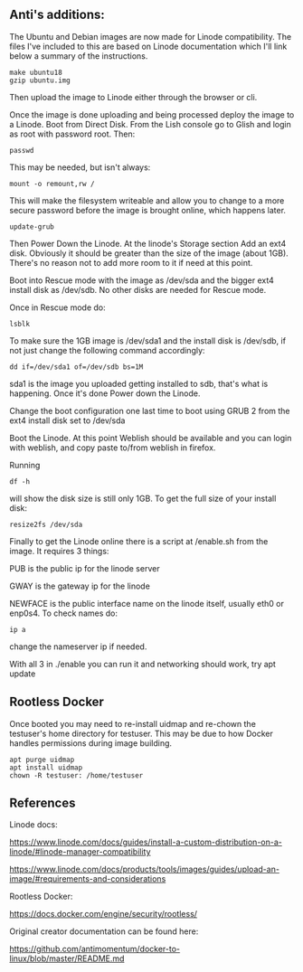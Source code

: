 ## Anti's additions:

The Ubuntu and Debian images are now made for Linode compatibility. The files I've included to this are based on Linode documentation which I'll link below a summary of the instructions.

    make ubuntu18
    gzip ubuntu.img

Then upload the image to Linode either through the browser or cli. 

Once the image is done uploading and being processed deploy the image to a Linode. Boot from Direct Disk. From the Lish console go to Glish and login as root with password root. Then:


    passwd


This may be needed, but isn't always:

    mount -o remount,rw /

This will make the filesystem writeable and allow you to change to a more secure password before the image is brought online, which happens later.

    update-grub


Then Power Down the Linode. At the linode's Storage section Add an ext4 disk. Obviously it should be greater than the size of the image (about 1GB). There's no reason not to add more room to it if need at this point.

Boot into Rescue mode with the image as /dev/sda and the bigger ext4 install disk as /dev/sdb. No other disks are needed for Rescue mode.

Once in Rescue mode do:

    lsblk


To make sure the 1GB image is /dev/sda1 and the install disk is /dev/sdb, if not just change the following command accordingly:

    dd if=/dev/sda1 of=/dev/sdb bs=1M

sda1 is the image you uploaded getting installed to sdb, that's what is happening. Once it's done Power down the Linode.

Change the boot configuration one last time to boot using GRUB 2 from the ext4 install disk set to /dev/sda

Boot the Linode. At this point Weblish should be available and you can login with weblish, and copy paste to/from weblish in firefox.

Running

    df -h

will show the disk size is still only 1GB. To get the full size of your install disk:

    resize2fs /dev/sda

Finally to get the Linode online there is a script at /enable.sh from the image. It requires 3 things:


PUB is the public ip for the linode server

GWAY is the gateway ip for the linode

NEWFACE is the public interface name on the linode itself, usually eth0 or enp0s4. To check names do:

    ip a

change the nameserver ip if needed.


With all 3 in ./enable you can run it and networking should work, try apt update



## Rootless Docker


Once booted you may need to re-install uidmap and re-chown the testuser's home directory for testuser. This may be due to how Docker handles permissions during image building.


    apt purge uidmap
    apt install uidmap
    chown -R testuser: /home/testuser



## References



Linode docs:


https://www.linode.com/docs/guides/install-a-custom-distribution-on-a-linode/#linode-manager-compatibility



https://www.linode.com/docs/products/tools/images/guides/upload-an-image/#requirements-and-considerations


Rootless Docker:


https://docs.docker.com/engine/security/rootless/



Original creator documentation can be found here:


https://github.com/antimomentum/docker-to-linux/blob/master/README.md
